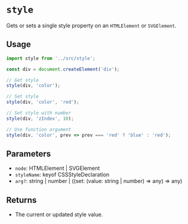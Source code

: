 # `style`

Gets or sets a single style property on an `HTMLElement` or `SVGElement`.

## Usage

```typescript
import style from '../src/style';

const div = document.createElement('div');

// Get style
style(div, 'color');

// Set style
style(div, 'color', 'red');

// Set style with number
style(div, 'zIndex', 10);

// Use function argument
style(div, 'color', prev => prev === 'red' ? 'blue' : 'red');
```

## Parameters

- `node`: HTMLElement | SVGElement
- `styleName`: keyof CSSStyleDeclaration
- `arg?`: string | number | ((set: (value: string | number) => any) => any)

## Returns

- The current or updated style value.

